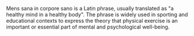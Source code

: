 
Mens sana in corpore sano is a Latin phrase, usually translated as "a healthy mind in a healthy body". The phrase is widely used in sporting and educational contexts to express the theory that physical exercise is an important or essential part of mental and psychological well-being.
